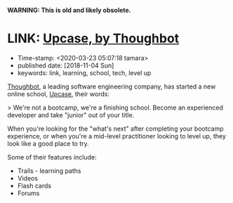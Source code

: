 **WARNING: This is old and likely obsolete.**

LINK: [Upcase, by Thoughbot](https://thoughtbot.com/upcase)
===========================================================

-   Time-stamp: \<2020-03-23 05:07:18 tamara\>
-   published date: \[2018-11-04 Sun\]
-   keywords: link, learning, school, tech, level up

[Thoughbot](https://thoughtbot.com/upcase), a leading software engineering company, has started a new online school, [Upcase](https://thoughtbot.com/upcase), their words:

\> We\'re not a bootcamp, we\'re a finishing school. Become an experienced developer and take \"junior\" out of your title.

When you\'re looking for the \"what\'s next\" after completing your bootcamp experience, or when you\'re a mid-level practitioner looking to level up, they look like a good place to try.

Some of their features include:

-   Trails - learning paths
-   Videos
-   Flash cards
-   Forums
